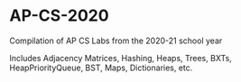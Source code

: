 # AP-CS-2020
Compilation of AP CS Labs from the 2020-21 school year

Includes Adjacency Matrices, Hashing, Heaps, Trees, BXTs, HeapPriorityQueue, BST, Maps, Dictionaries, etc.
